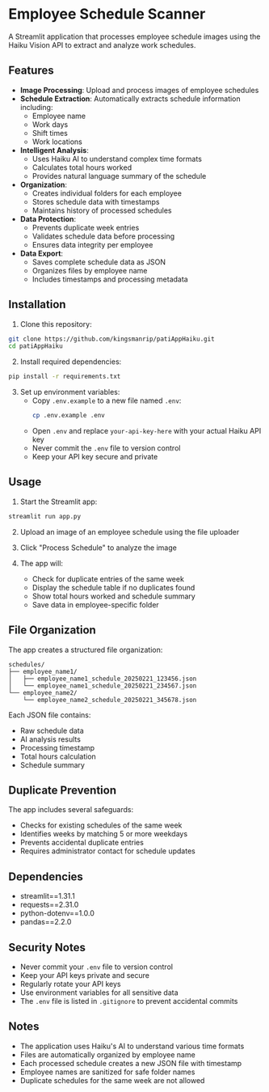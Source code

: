 # Employee Schedule Scanner

A Streamlit application that processes employee schedule images using the Haiku Vision API to extract and analyze work schedules.

## Features

- **Image Processing**: Upload and process images of employee schedules
- **Schedule Extraction**: Automatically extracts schedule information including:
  - Employee name
  - Work days
  - Shift times
  - Work locations
- **Intelligent Analysis**:
  - Uses Haiku AI to understand complex time formats
  - Calculates total hours worked
  - Provides natural language summary of the schedule
- **Organization**:
  - Creates individual folders for each employee
  - Stores schedule data with timestamps
  - Maintains history of processed schedules
- **Data Protection**:
  - Prevents duplicate week entries
  - Validates schedule data before processing
  - Ensures data integrity per employee
- **Data Export**:
  - Saves complete schedule data as JSON
  - Organizes files by employee name
  - Includes timestamps and processing metadata

## Installation

1. Clone this repository:
```bash
git clone https://github.com/kingsmanrip/patiAppHaiku.git
cd patiAppHaiku
```

2. Install required dependencies:
```bash
pip install -r requirements.txt
```

3. Set up environment variables:
   - Copy `.env.example` to a new file named `.env`:
     ```bash
     cp .env.example .env
     ```
   - Open `.env` and replace `your-api-key-here` with your actual Haiku API key
   - Never commit the `.env` file to version control
   - Keep your API key secure and private

## Usage

1. Start the Streamlit app:
```bash
streamlit run app.py
```

2. Upload an image of an employee schedule using the file uploader

3. Click "Process Schedule" to analyze the image

4. The app will:
   - Check for duplicate entries of the same week
   - Display the schedule table if no duplicates found
   - Show total hours worked and schedule summary
   - Save data in employee-specific folder

## File Organization

The app creates a structured file organization:
```
schedules/
├── employee_name1/
│   ├── employee_name1_schedule_20250221_123456.json
│   └── employee_name1_schedule_20250221_234567.json
└── employee_name2/
    └── employee_name2_schedule_20250221_345678.json
```

Each JSON file contains:
- Raw schedule data
- AI analysis results
- Processing timestamp
- Total hours calculation
- Schedule summary

## Duplicate Prevention

The app includes several safeguards:
- Checks for existing schedules of the same week
- Identifies weeks by matching 5 or more weekdays
- Prevents accidental duplicate entries
- Requires administrator contact for schedule updates

## Dependencies

- streamlit==1.31.1
- requests==2.31.0
- python-dotenv==1.0.0
- pandas==2.2.0

## Security Notes

- Never commit your `.env` file to version control
- Keep your API keys private and secure
- Regularly rotate your API keys
- Use environment variables for all sensitive data
- The `.env` file is listed in `.gitignore` to prevent accidental commits

## Notes

- The application uses Haiku's AI to understand various time formats
- Files are automatically organized by employee name
- Each processed schedule creates a new JSON file with timestamp
- Employee names are sanitized for safe folder names
- Duplicate schedules for the same week are not allowed
